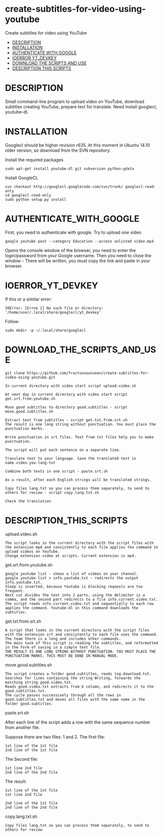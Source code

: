 # create-subtitles-for-video-using-youtube
Create subtitles for video using YouTube

- [DESCRIPTION](#description)
- [INSTALLATION](#installation)
- [AUTHENTICATE WITH GOOGLE](#authenticate_with_google)
- [IOERROR YT_DEVKEY](#ioerror_yt_devkey)
- [DOWNLOAD THE SCRIPTS AND USE](#download_the_scripts_and_use)
- [DESCRIPTION THIS SCRIPTS](#description_this_scripts)

# DESCRIPTION

Small command-line program to upload video on YouTube, download subtitles creating YouTube, prepare text for translate.
Need install googlecl, youtube-dl.

# INSTALLATION

Googlecl should be higher revision r635.
At this moment in Ubuntu 14.10 older version, so download from the SVN repository.

Install the required packages

    sudo apt-get install youtube-dl git subversion python-gdata

Install GoogleCL

    svn checkout http://googlecl.googlecode.com/svn/trunk/ googlecl-read-only
    cd googlecl-read-only
    sudo python setup.py install

# AUTHENTICATE_WITH_GOOGLE

First, you need to authenticate with google. Try to upload one video

    google youtube post --category Education --access unlisted video.mp4

Opens the console window of the browser, you need to enter the login/password from your Google username.
Then you need to close the window - There will be written, you must copy the link and paste in your browser.

# IOERROR_YT_DEVKEY

 If this or a similar error:

    IOError: [Errno 2] No such file or directory: '/home/user/.local/share/googlecl/yt_devkey'

Follow:

    sudo mkdir -p ~/.local/share/googlecl

# DOWNLOAD_THE_SCRIPTS_AND_USE
    git clone https://github.com/fructuosounseen/create-subtitles-for-video-using-youtube.git

    In current directory with video start script upload.video.sh

    At next day in current directory with video start script get.srt.from.youtube.sh

    Move good subtitles to directory good.subtitles - script move.good.subtitles.sh

    Extract text from subtitles - script get.txt.from.srt.sh
    The result is one long string without punctuation. You must place the punctuation marks.

    Write punctuation in srt files. Text from txt files help you to make punctuation.

    The script will put each sentence on a separate line.

    Translate text to your language. Save the translated text in name.video.you-lang.txt
    
    Combine both texts in one script - paste.srt.sh

    As a result, after each English strings will be translated strings.
    
    Copy files lang.txt so you can process them separately, to send to others for review - script copy.lang.txt.sh 
    
    Check the translation

# DESCRIPTION_THIS_SCRIPTS

upload.video.sh

    The script looks in the current directory with the script files with the extension mp4 and consistently to each file applies the command to upload videos on YouTube.
    Change extension video at scripts. Current extension is mp4.

get.srt.from.youtube.sh

    google youtube list - shows a list of videos on your channel.
    google youtube list > info.youtube.txt - redirects the output info.youtube.txt.
    Sleep is inserted, because Youtube is blocking requests are too frequent.
    Next cut divides the text into 2 parts, using the delimiter is a comma, and the second part redirects to a file info.current.video.txt.
    The script reads info.current.video.txt and sequentially to each row applies the command. Youtube-dl in this command downloads the subtitles.

get.txt.from.srt.sh

    A script that looks in the current directory with the script files with the extension srt and consistently to each file uses the command. 
    The team there is a long and includes other commands.
    The main task of this script is reading the subtitles, and reformatted in the form of saving in a simple text file.
    THE RESULT IS ONE LONG STRING WITHOUT PUNCTUATION. YOU MUST PLACE THE PUNCTUATION MARKS. THIS MUST BE DONE IN MANUAL MODE.

move.good.subtitles.sh

    The script creates a folder good.subtitles, reads log.download.txt.
    Searches for lines containing the string Writing, forwards the matching string good.video.txt.
    Reads good.video.txt extracts from 6 column, and redirects it to the good.subtitles.txt.
    The cycle passes successively through all the rows in good.subtitles.txt and moves all files with the same name in the folder good.subtitles.

paste.srt.sh

After each line of the script adds a row with the same sequence number from another file.

Suppose there are two files: 1 and 2.
The first file:

    1st line of the 1st file
    2nd line of the 1st file

The Second file:

    1st line 2nd file
    2nd line of the 2nd file

The result:

    1st line of the 1st file
    1st line 2nd file

    2nd line of the 1st file
    2nd line of the 2nd file

copy.lang.txt.sh

    Copy files lang.txt so you can process them separately, to send to others for review

